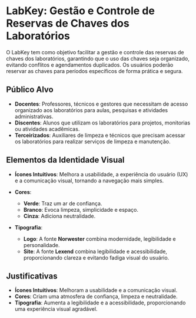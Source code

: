 # LabKey: Gestão e Controle de Reservas de Chaves dos Laboratórios

O LabKey tem como objetivo facilitar a gestão e controle das reservas de chaves dos laboratórios, garantindo que o uso das chaves seja organizado, evitando conflitos e agendamentos duplicados. Os usuários poderão reservar as chaves para períodos específicos de forma prática e segura.

## Público Alvo

- **Docentes**: Professores, técnicos e gestores que necessitam de acesso organizado aos laboratórios para aulas, pesquisas e atividades administrativas.
- **Discentes**: Alunos que utilizam os laboratórios para projetos, monitorias ou atividades acadêmicas.
- **Terceirizados**: Auxiliares de limpeza e técnicos que precisam acessar os laboratórios para realizar serviços de limpeza e manutenção.

## Elementos da Identidade Visual

- **Ícones Intuitivos**: Melhora a usabilidade, a experiência do usuário (UX) e a comunicação visual, tornando a navegação mais simples.
- **Cores**:
  - **Verde**: Traz um ar de confiança.
  - **Branco**: Evoca limpeza, simplicidade e espaço.
  - **Cinza**: Adiciona neutralidade.

- **Tipografia**:
  - **Logo**: A fonte **Norwester** combina modernidade, legibilidade e personalidade.
  - **Site**: A fonte **Lexend** combina legibilidade e acessibilidade, proporcionando clareza e evitando fadiga visual do usuário.

## Justificativas

- **Ícones Intuitivos**: Melhoram a usabilidade e a comunicação visual.
- **Cores**: Criam uma atmosfera de confiança, limpeza e neutralidade.
- **Tipografia**: Aumenta a legibilidade e a acessibilidade, proporcionando uma experiência visual agradável.
